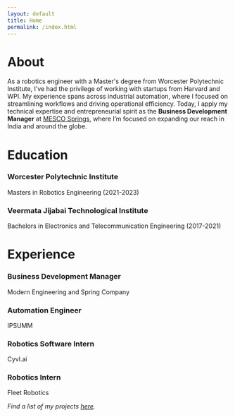 ```yaml
---
layout: default
title: Home
permalink: /index.html
---
```


# About
As a robotics engineer with a Master's degree from Worcester Polytechnic Institute, I’ve had the privilege of working with startups from Harvard and WPI. My experience spans across industrial automation, where I focused on streamlining workflows and driving operational efficiency. Today, I apply my technical expertise and entrepreneurial spirit as the **Business Development Manager** at [MESCO Springs](https://www.mescosprings.com/), where I’m focused on expanding our reach in India and around the globe.


# Education
### Worcester Polytechnic Institute
Masters in Robotics Engineering (2021-2023)
### Veermata Jijabai Technological Institute
Bachelors in Electronics and Telecommunication Engineering (2017-2021)
# Experience
### Business Development Manager
Modern Engineering and Spring Company
### Automation Engineer
IPSUMM
### Robotics Software Intern
Cyvl.ai
### Robotics Intern
Fleet Robotics

_Find a list of my projects [here](./projects.html)._